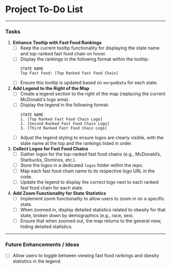 # Project To-Do List
---

### Tasks

1. **Enhance Tooltip with Fast Food Rankings**
   - [ ] Keep the current tooltip functionality for displaying the state name and top-ranked fast food chain on hover.
   - [ ] Display the rankings in the following format within the tooltip:
     ```
     STATE NAME
     Top Fast Food: [Top Ranked Fast Food Chain]
     ```
   - [ ] Ensure this tooltip is updated based on `mergedData` for each state.

2. **Add Legend to the Right of the Map**
   - [ ] Create a legend section to the right of the map (replacing the current McDonald's logo area).
   - [ ] Display the legend in the following format:
     ```
     STATE NAME
     1. [Top Ranked Fast Food Chain Logo]
     2. [Second Ranked Fast Food Chain Logo]
     3. [Third Ranked Fast Food Chain Logo]
     ```
   - [ ] Adjust the legend styling to ensure logos are clearly visible, with the state name at the top and the rankings listed in order.

3. **Collect Logos for Fast Food Chains**
   - [ ] Gather logos for the top-ranked fast food chains (e.g., McDonald’s, Starbucks, Dominos, etc.).
   - [ ] Store the logos in a dedicated `logos` folder within the repo.
   - [ ] Map each fast food chain name to its respective logo URL in the code.
   - [ ] Update the legend to display the correct logo next to each ranked fast food chain for each state.

4. **Add Zoom Functionality for State Statistics**
   - [ ] Implement zoom functionality to allow users to zoom in on a specific state.
   - [ ] When zoomed in, display detailed statistics related to obesity for that state, broken down by demographics (e.g., race, sex).
   - [ ] Ensure that when zoomed out, the map returns to the general view, hiding detailed statistics.

---

### Future Enhancements / Ideas

- [ ] Allow users to toggle between viewing fast food rankings and obesity statistics in the legend.
